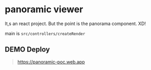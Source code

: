 # panoramic viewer

It,s an react project.
But the point is the panorama component. XD!

main is `src/controllers/createRender`

## DEMO Deploy

> <https://panoramic-poc.web.app>
